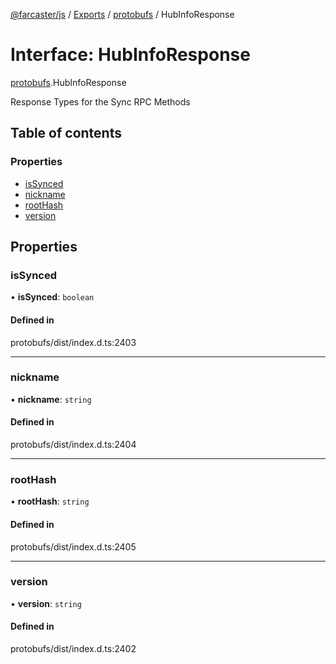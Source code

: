 [@farcaster/js](../README.md) / [Exports](../modules.md) / [protobufs](../modules/protobufs.md) / HubInfoResponse

# Interface: HubInfoResponse

[protobufs](../modules/protobufs.md).HubInfoResponse

Response Types for the Sync RPC Methods

## Table of contents

### Properties

- [isSynced](protobufs.HubInfoResponse.md#issynced)
- [nickname](protobufs.HubInfoResponse.md#nickname)
- [rootHash](protobufs.HubInfoResponse.md#roothash)
- [version](protobufs.HubInfoResponse.md#version)

## Properties

### isSynced

• **isSynced**: `boolean`

#### Defined in

protobufs/dist/index.d.ts:2403

___

### nickname

• **nickname**: `string`

#### Defined in

protobufs/dist/index.d.ts:2404

___

### rootHash

• **rootHash**: `string`

#### Defined in

protobufs/dist/index.d.ts:2405

___

### version

• **version**: `string`

#### Defined in

protobufs/dist/index.d.ts:2402
